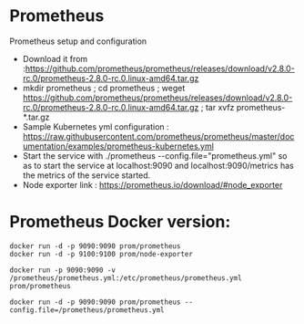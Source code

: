# Prometheus
Prometheus setup and configuration 
- Download it from :https://github.com/prometheus/prometheus/releases/download/v2.8.0-rc.0/prometheus-2.8.0-rc.0.linux-amd64.tar.gz
- mkdir prometheus ; cd prometheus ; weget https://github.com/prometheus/prometheus/releases/download/v2.8.0-rc.0/prometheus-2.8.0-rc.0.linux-amd64.tar.gz ; tar xvfz prometheus-*.tar.gz
- Sample Kubernetes yml configuration : https://raw.githubusercontent.com/prometheus/prometheus/master/documentation/examples/prometheus-kubernetes.yml
- Start the service with ./prometheus --config.file="prometheus.yml" so as to start the service at localhost:9090 and localhost:9090/metrics has the metrics of the service started.
- Node exporter link : https://prometheus.io/download/#node_exporter

# Prometheus Docker version:
```
docker run -d -p 9090:9090 prom/prometheus 
docker run -d -p 9100:9100 prom/node-exporter

docker run -p 9090:9090 -v /prometheus/prometheus.yml:/etc/prometheus/prometheus.yml prom/prometheus

docker run -d -p 9090:9090 prom/prometheus --config.file=/prometheus/prometheus.yml

```
